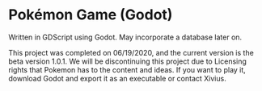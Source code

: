 # Pokémon Game (Godot)
Written in GDScript using Godot. May incorporate a database later on.

This project was completed on 06/19/2020, and the current version is the beta version 1.0.1.
We will be discontinuing this project due to Licensing rights that Pokemon has to the content and ideas.
If you want to play it, download Godot and export it as an executable or contact Xivius.
